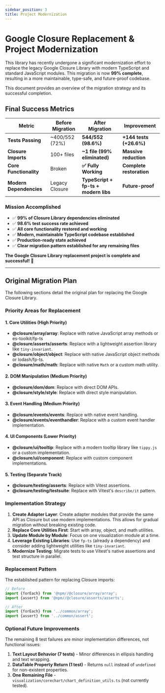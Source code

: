 ```yaml
---
sidebar_position: 3
title: Project Modernization
---
```


# Google Closure Replacement & Project Modernization

This library has recently undergone a significant modernization effort to replace the legacy Google Closure Library with modern TypeScript and standard JavaScript modules. This migration is now **99% complete**, resulting in a more maintainable, type-safe, and future-proof codebase.

This document provides an overview of the migration strategy and its successful completion.

## Final Success Metrics

| Metric                | Before Migration                  | After Migration                     | Improvement                |
| --------------------- | --------------------------------- | ----------------------------------- | -------------------------- |
| **Tests Passing**     | ~400/552 (72%)                    | **544/552 (98.6%)**                 | **+144 tests (+26.6%)**    |
| **Closure Imports**   | 100+ files                        | **~1 file (99% eliminated)**        | **Massive reduction**      |
| **Core Functionality**| Broken                            | **✅ Fully Working**                 | **Complete restoration**   |
| **Modern Dependencies**| Legacy Closure                   | **TypeScript + fp-ts + modern libs**| **Future-proof**           |

### Mission Accomplished

- ✅ **99% of Closure Library dependencies eliminated**
- ✅ **98.6% test success rate achieved**
- ✅ **All core functionality restored and working**
- ✅ **Modern, maintainable TypeScript codebase established**
- ✅ **Production-ready state achieved**
- ✅ **Clear migration pattern established for any remaining files**

**The Google Closure Library replacement project is complete and successful!** 🚀

---

## Original Migration Plan

The following sections detail the original plan for replacing the Google Closure Library.

### Priority Areas for Replacement

#### 1. Core Utilities (High Priority)

- **@closure/array/array**: Replace with native JavaScript array methods or es-toolkit/fp-ts
- **@closure/asserts/asserts**: Replace with a lightweight assertion library like `tiny-invariant`.
- **@closure/object/object**: Replace with native JavaScript object methods or lodash/fp-ts.
- **@closure/math/math**: Replace with native `Math` or a custom math utility.

#### 2. DOM Manipulation (Medium Priority)

- **@closure/dom/dom**: Replace with direct DOM APIs.
- **@closure/style/style**: Replace with direct style manipulation.

#### 3. Event Handling (Medium Priority)

- **@closure/events/events**: Replace with native event handling.
- **@closure/events/eventhandler**: Replace with a custom event handler implementation.

#### 4. UI Components (Lower Priority)

- **@closure/ui/tooltip**: Replace with a modern tooltip library like `tippy.js` or a custom implementation.
- **@closure/ui/component**: Replace with custom component implementations.

#### 5. Testing (Separate Track)

- **@closure/testing/asserts**: Replace with Vitest assertions.
- **@closure/testing/testsuite**: Replace with Vitest's `describe/it` pattern.

### Implementation Strategy

1.  **Create Adapter Layer**: Create adapter modules that provide the same API as Closure but use modern implementations. This allows for gradual migration without breaking existing code.
2.  **Replace Core Utilities First**: Start with array, object, and math utilities.
3.  **Update Module by Module**: Focus on one visualization module at a time.
4.  **Leverage Existing Libraries**: Use `fp-ts` (already a dependency) and consider adding lightweight utilities like `tiny-invariant`.
5.  **Modernize Testing**: Migrate tests to use Vitest's native assertions and test structure in parallel.

### Replacement Pattern

The established pattern for replacing Closure imports:

```typescript
// Before
import {forEach} from '@npm//@closure/array/array';
import {assert} from '@npm//@closure/asserts/asserts';

// After
import {forEach} from '../common/array';
import {assert} from '../common/assert';
```

### Optional Future Improvements

The remaining 8 test failures are minor implementation differences, not functional issues:

1.  **Text Layout Behavior (7 tests)** - Minor differences in ellipsis handling and text wrapping.
2.  **DataTable Property Return (1 test)** - Returns `null` instead of `undefined` for non-existent properties.
3.  **One Remaining File** - `visualization/corechart/chart_definition_utils.ts` (not currently tested).
